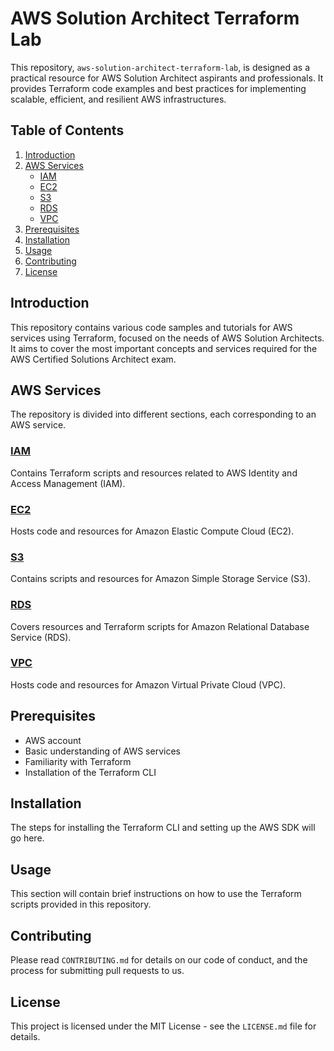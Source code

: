 # AWS Solution Architect Terraform Lab

This repository, `aws-solution-architect-terraform-lab`, is designed as a practical resource for AWS Solution Architect aspirants and professionals. It provides Terraform code examples and best practices for implementing scalable, efficient, and resilient AWS infrastructures.

## Table of Contents

1. [Introduction](#introduction)
2. [AWS Services](#aws-services)
   - [IAM](#iam)
   - [EC2](#ec2)
   - [S3](#s3)
   - [RDS](#rds)
   - [VPC](#vpc)
3. [Prerequisites](#prerequisites)
4. [Installation](#installation)
5. [Usage](#usage)
6. [Contributing](#contributing)
7. [License](#license)

## Introduction

This repository contains various code samples and tutorials for AWS services using Terraform, focused on the needs of AWS Solution Architects. It aims to cover the most important concepts and services required for the AWS Certified Solutions Architect exam.

## AWS Services

The repository is divided into different sections, each corresponding to an AWS service.

### [IAM](./IAM)

Contains Terraform scripts and resources related to AWS Identity and Access Management (IAM).

### [EC2](./EC2)

Hosts code and resources for Amazon Elastic Compute Cloud (EC2).

### [S3](./S3)

Contains scripts and resources for Amazon Simple Storage Service (S3).

### [RDS](./RDS)

Covers resources and Terraform scripts for Amazon Relational Database Service (RDS).

### [VPC](./VPC)

Hosts code and resources for Amazon Virtual Private Cloud (VPC).

<!-- Add as many sections as needed -->

## Prerequisites

- AWS account
- Basic understanding of AWS services
- Familiarity with Terraform
- Installation of the Terraform CLI

## Installation

The steps for installing the Terraform CLI and setting up the AWS SDK will go here.

## Usage

This section will contain brief instructions on how to use the Terraform scripts provided in this repository.

## Contributing

Please read `CONTRIBUTING.md` for details on our code of conduct, and the process for submitting pull requests to us.

## License

This project is licensed under the MIT License - see the `LICENSE.md` file for details.
